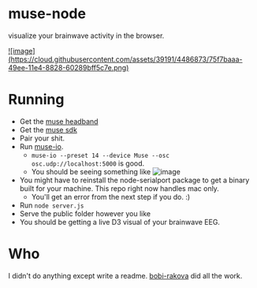 muse-node
=========

visualize your brainwave activity in the browser.


<a href="https://www.youtube.com/watch?v=-lCQAi0NKIc">
![image](https://cloud.githubusercontent.com/assets/39191/4486873/75f7baaa-49ee-11e4-8828-60289bff5c7e.png)
</a>

# Running

* Get the [muse headband](http://www.choosemuse.com/)
* Get the [muse sdk](https://sites.google.com/a/interaxon.ca/muse-developer-site/download/macos-install---sdk-v2-2)
* Pair your shit.
* Run [muse-io](https://sites.google.com/a/interaxon.ca/muse-developer-site/museio/tutorial). 
  * `muse-io --preset 14 --device Muse --osc osc.udp://localhost:5000` is good.
  * You should be seeing something like ![image](https://cloud.githubusercontent.com/assets/39191/4486860/32465e9c-49ee-11e4-83ee-13d7e8611cf7.png)
* You might have to reinstall the node-serialport package to get a binary built for your machine. This repo right now handles mac only. 
  * You'll get an error from the next step if you do. :)
* Run `node server.js`
* Serve the public folder however you like
* You should be getting a live D3 visual of your brainwave EEG.



# Who

I didn't do anything except write a readme. [bobi-rakova](https://github.com/bobi-rakova/muse) did all the work.
